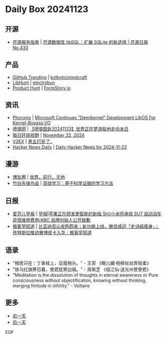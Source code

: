 # Daily Box 20241123

## 开源
- [开源服务指南](https://osguider.com/blog/) | [开源数据库 libSQL：扩展 SQLite 的新选择 | 开源日报 No.430](https://osguider.com/blog/post/daily/daily-430/)

## 产品
- [GitHub Trending](https://github.com/trending?since=daily) | [kolbytn/mindcraft](https://github.com/kolbytn/mindcraft)
- [LibHunt](https://www.libhunt.com/) | [electrobun](https://www.libhunt.com/r/electrobun)
- [Product Hunt](https://www.producthunt.com) | [FormStory io](https://www.producthunt.com/posts/formstory-io)

## 资讯
- [Phoronix](https://www.phoronix.com/) | [Microsoft Continues "Demikernel" Development LibOS For Kernel-Bypass I/O](https://www.phoronix.com/news/Microsoft-Demikernel-2024)
- [喷嚏网](http://www.dapenti.com/blog/blog.asp?subjectid=70&name=xilei) | [【喷嚏图卦20241123】世界正在梦游般地走向末日](http://www.dapenti.com/blog/more.asp?name=xilei&id=182615)
- [每日环球视野](https://idai.ly/) | [November 22, 2024](http://m.idai.ly/se/a193iG?1732204800)
- [V2EX](https://www.v2ex.com/) | [黑五打折了..](https://www.v2ex.com/t/1091966)
- [Hacker News Daily](https://www.daemonology.net/hn-daily/) | [Daily Hacker News for 2024-11-22](https://www.daemonology.net/hn-daily/2024-11-22.html)

## 漫游
- [博友圈](https://www.boyouquan.com/home) | [世界，前行，无他](https://www.boyouquan.com/go?from=feed&link=https%3A%2F%2Fwww.xiangshitan.com%2Fpost%2F3362.html)
- [竹白先锋作品](https://www.zhubai.wiki/) | [高效学习：基于科学证据的学习方法](https://open.zhubai.wiki/a/l/t/z/pl/lifeplayer/2472011694886182912)

## 日报
- [爱范儿早报](https://www.ifanr.com/category/ifanrnews) | [早报|苹果正在研发更智能的新版 Siri/小米将承担 SU7 自动泊车异常维修费用/ABC 品牌创始人公开致歉](https://www.ifanr.com/1606879)
- [极客早知道](https://www.geekpark.net/column/74) | [比亚迪否认收购蔚来；新功能上线，微信或迎「史诗级瘦身」；传特斯拉推动赛博皮卡入华｜极客早知道  ](https://www.geekpark.net/news/343429)

## 语录
- "相思只在：丁香枝上，豆蔻梢头。" - 王雱 《眼儿媚·杨柳丝丝弄轻柔》
- "铁马红旗寒日暮，使君犹寄边城。" - 周紫芝 《临江仙·送光州曾使君》
- "Meditation is the dissolution of thoughts in eternal awareness or Pure consciousness without objectification, knowing without thinking, merging finitude in infinity." - Voltaire

## 更多
- [前一天](daily-box-20241122.md)
- [后一天](daily-box-20241124.md)

EOF